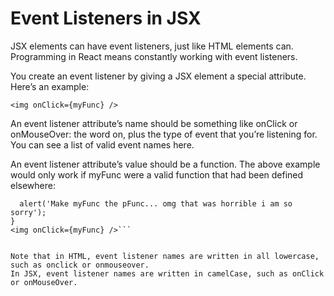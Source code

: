 # Event Listeners in JSX
JSX elements can have event listeners, just like HTML elements can. Programming in React means constantly working with event listeners.

You create an event listener by giving a JSX element a special attribute. Here’s an example:

`<img onClick={myFunc} />`

An event listener attribute’s name should be something like onClick or onMouseOver: the word on, plus the type of event that you’re listening for. You can see a list of valid event names here.

An event listener attribute’s value should be a function. The above example would only work if myFunc were a valid function that had been defined elsewhere:

```function myFunc() {
  alert('Make myFunc the pFunc... omg that was horrible i am so sorry');
}
<img onClick={myFunc} />```


Note that in HTML, event listener names are written in all lowercase, such as onclick or onmouseover. 
In JSX, event listener names are written in camelCase, such as onClick or onMouseOver.
